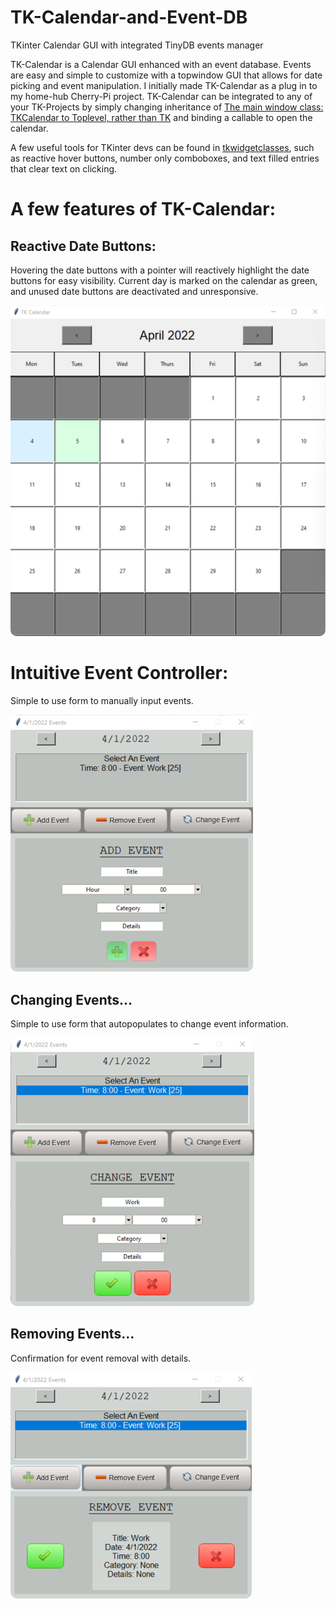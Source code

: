 # TK-Calendar-and-Event-DB
TKinter Calendar GUI with integrated TinyDB events manager

TK-Calendar is a Calendar GUI enhanced with an event database. Events are easy and simple to customize with a topwindow GUI that allows for date picking and event manipulation. I initially made TK-Calendar as a plug in to my home-hub Cherry-Pi project. TK-Calendar can be integrated to any of your TK-Projects by simply changing inheritance of [The main window class: TKCalendar to Toplevel, rather than TK](TKCalendar/main.py) and binding a callable to open the calendar.

A few useful tools for TKinter devs can be found in [tkwidgetclasses](TKCalendar/tkwidgetclasses), such as reactive hover buttons, number only comboboxes, and text filled entries that clear text on clicking. 

# A few features of TK-Calendar:

## Reactive Date Buttons:
Hovering the date buttons with a pointer will reactively highlight the date buttons for easy visibility. Current day is marked on the calendar as green, and unused date buttons are deactivated and unresponsive.

![alt text](TKCalendar/readme-images/cal.png?raw=true)

# Intuitive Event Controller:
Simple to use form to manually input events.

![alt text](TKCalendar/readme-images/cal3.png?raw=true)

## Changing Events...
Simple to use form that autopopulates to change event information.

![alt text](TKCalendar/readme-images/cal5.png?raw=true)

## Removing Events...
Confirmation for event removal with details.

![alt text](TKCalendar/readme-images/cal4.png?raw=true)


